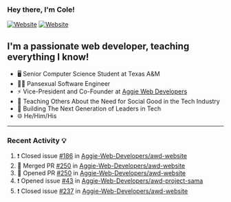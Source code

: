 ### Hey there, I'm Cole!

[![Website](https://img.shields.io/website?label=aggiedevelopers.com&style=for-the-badge&url=https%3A%2F%2Faggiedevelopers.com)](https://aggiedevelopers.com)
[![Website](https://img.shields.io/website?label=coledc.com&style=for-the-badge&url=https%3A%2F%2Fcoledc.com)](https://coledc.com)

## I'm a passionate web developer, teaching everything I know!

- 🖥️ Senior Computer Science Student at Texas A&M
- 🏳️‍🌈 Pansexual Software Engineer
- ⚡ Vice-President and Co-Founder at [Aggie Web Developers](https://www.aggiedevelopers.com)
- 💙 Teaching Others About the Need for Social Good in the Tech Industry
- 🚀 Building The Next Generation of Leaders in Tech
- 🌐 He/Him/His

---

### Recent Activity 💡

<!--START_SECTION:activity-->

1. ❗️ Closed issue [#186](https://github.com/Aggie-Web-Developers/awd-website/issues/186) in [Aggie-Web-Developers/awd-website](https://github.com/Aggie-Web-Developers/awd-website)
2. 🎉 Merged PR [#250](https://github.com/Aggie-Web-Developers/awd-website/pull/250) in [Aggie-Web-Developers/awd-website](https://github.com/Aggie-Web-Developers/awd-website)
3. 💪 Opened PR [#250](https://github.com/Aggie-Web-Developers/awd-website/pull/250) in [Aggie-Web-Developers/awd-website](https://github.com/Aggie-Web-Developers/awd-website)
4. ❗️ Opened issue [#43](https://github.com/Aggie-Web-Developers/awd-project-sama/issues/43) in [Aggie-Web-Developers/awd-project-sama](https://github.com/Aggie-Web-Developers/awd-project-sama)
5. ❗️ Closed issue [#237](https://github.com/Aggie-Web-Developers/awd-website/issues/237) in [Aggie-Web-Developers/awd-website](https://github.com/Aggie-Web-Developers/awd-website)
<!--END_SECTION:activity-->
